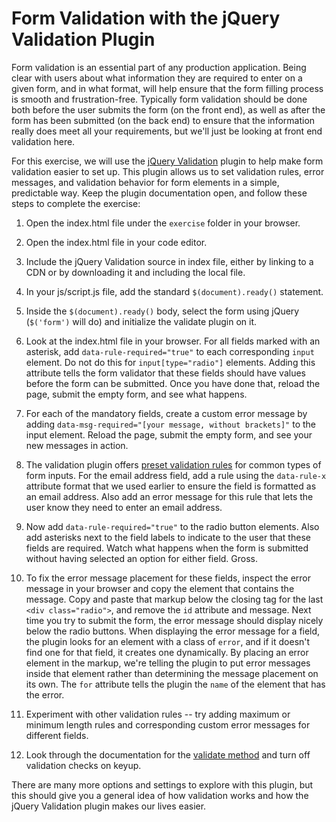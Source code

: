 # Form Validation with the jQuery Validation Plugin

Form validation is an essential part of any production application. Being clear with users about what information they are required to enter on a given form, and in what format, will help ensure that the form filling process is smooth and frustration-free. Typically form validation should be done both before the user submits the form (on the front end), as well as after the form has been submitted (on the back end) to ensure that the information really does meet all your requirements, but we'll just be looking at front end validation here.

For this exercise, we will use the [jQuery Validation](https://jqueryvalidation.org/) plugin to help make form validation easier to set up. This plugin allows us to set validation rules, error messages, and validation behavior for form elements in a simple, predictable way. Keep the plugin documentation open, and follow these steps to complete the exercise:

1. Open the index.html file under the `exercise` folder in your browser.

2. Open the index.html file in your code editor.

3. Include the jQuery Validation source in index file, either by linking to a CDN or by downloading it and including the local file.

4. In your js/script.js file, add the standard `$(document).ready()`	 statement.

5. Inside the `$(document).ready()` body, select the form using jQuery (`$('form')` will do) and initialize the validate plugin on it.

6. Look at the index.html file in your browser. For all fields marked with an asterisk, add `data-rule-required="true"` to each corresponding `input` element. Do not do this for `input[type="radio"]` elements. Adding this attribute tells the form validator that these fields should have values before the form can be submitted. Once you have done that, reload the page, submit the empty form, and see what happens. 

7. For each of the mandatory fields, create a custom error message by adding `data-msg-required="[your message, without brackets]"` to the input element. Reload the page, submit the empty form, and see your new messages in action.

8. The validation plugin offers [preset validation rules](https://jqueryvalidation.org/documentation/#link-list-of-built-in-validation-methods) for common types of form inputs. For the email address field, add a rule using the `data-rule-x` attribute format that we used earlier to ensure the field is formatted as an email address. Also add an error message for this rule that lets the user know they need to enter an email address.

9. Now add `data-rule-required="true"` to the radio button elements. Also add asterisks next to the field labels to indicate to the user that these fields are required. Watch what happens when the form is submitted without having selected an option for either field. Gross.

10. To fix the error message placement for these fields, inspect the error message in your browser and copy the element that contains the message. Copy and paste that markup below the closing tag for the last `<div class="radio">`, and remove the `id` attribute and message. Next time you try to submit the form, the error message should display nicely below the radio buttons. When displaying the error message for a field, the plugin looks for an element with a class of `error`, and if it doesn't find one for that field, it creates one dynamically. By placing an error element in the markup, we're telling the plugin to put error messages inside that element rather than determining the message placement on its own. The `for` attribute tells the plugin the `name` of the element that has the error.

11. Experiment with other validation rules -- try adding maximum or minimum length rules and corresponding custom error messages for different fields.

12. Look through the documentation for the [validate method](https://jqueryvalidation.org/validate/) and turn off validation checks on keyup.


There are many more options and settings to explore with this plugin, but this should give you a general idea of how validation works and how the jQuery Validation plugin makes our lives easier.
